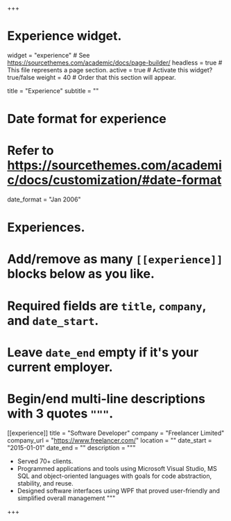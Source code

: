 +++
# Experience widget.
widget = "experience"  # See https://sourcethemes.com/academic/docs/page-builder/
headless = true  # This file represents a page section.
active = true  # Activate this widget? true/false
weight = 40  # Order that this section will appear.

title = "Experience"
subtitle = ""

# Date format for experience
#   Refer to https://sourcethemes.com/academic/docs/customization/#date-format
date_format = "Jan 2006"

# Experiences.
#   Add/remove as many `[[experience]]` blocks below as you like.
#   Required fields are `title`, `company`, and `date_start`.
#   Leave `date_end` empty if it's your current employer.
#   Begin/end multi-line descriptions with 3 quotes `"""`.
[[experience]]
  title = "Software Developer"
  company = "Freelancer Limited"
  company_url = "https://www.freelancer.com/"
  location = ""
  date_start = "2015-01-01"
  date_end = ""
  description = """

- Served 70+ clients.
- Programmed applications and tools using Microsoft Visual Studio, MS SQL and object-oriented languages with goals for code abstraction, stability, and reuse. 
- Designed software interfaces using WPF that proved user-friendly and simplified overall management
      """

+++
